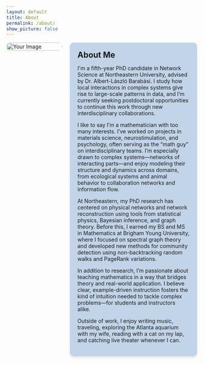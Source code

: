 ```yaml
---
layout: default
title: About
permalink: /about/
show_picture: false
---
```


<div style="display: flex; gap: 20px; align-items: flex-start;">

  <!-- Left Block: Picture and Icons -->
  <div style="flex: 1; max-width: 500px;">
    <img src="/assets/images/about.png" alt="Your Image" style="width: 100%; border-radius: 10px; margin-bottom: 10px;">
  </div>

  <!-- Right Block: Text Content -->
  <div style="flex: 2; background-color: rgb(194, 212, 232); padding: 20px; border-radius: 10px; box-shadow: 0 4px 6px rgba(0, 0, 0, 0.1);">
    <h2 style="margin: 0px 0;">About Me</h2>
    <p> I'm a fifth-year PhD candidate in Network Science at Northeastern University, advised by Dr. Albert-László Barabási. I study how local interactions in complex systems give rise to large-scale patterns in data, and I’m currently seeking postdoctoral opportunities to continue this work through new interdisciplinary collaborations. </p> 
    <p> I like to say I’m a mathematician with too many interests. I’ve worked on projects in materials science, neurostimulation, and psychology, often serving as the “math guy” on interdisciplinary teams. I’m especially drawn to complex systems—networks of interacting parts—and enjoy modeling their structure and dynamics across domains, from ecological systems and animal behavior to collaboration networks and information flow. </p> 
    <p>
    At Northeastern, my PhD research has centered on physical networks and network reconstruction using tools from statistical physics, Bayesian inference, and graph theory. 
    Before this, I earned my BS and MS in Mathematics at Brigham Young University, where I focused on spectral graph theory and developed new methods for community detection using non-backtracking random walks and PageRank variations. </p> 
    <p>
    In addition to research, I’m passionate about teaching mathematics in a way that bridges theory and real-world application. I believe clear, example-driven instruction fosters the kind of intuition needed to tackle complex problems—for students and instructors alike. 
    </p>
    <p> Outside of work, I enjoy writing music, traveling, exploring the Atlanta aquarium with my wife, reading with a cat on my lap, and catching live theater whenever I can. </p>
  </div>

</div>